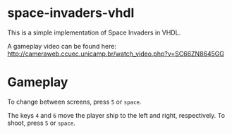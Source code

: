 space-invaders-vhdl
===================

This is a simple implementation of Space Invaders in VHDL.

A gameplay video can be found here: http://cameraweb.ccuec.unicamp.br/watch_video.php?v=SC66ZN8645GG

# Gameplay

To change between screens, press `5` or `space`.

The keys `4` and `6` move the player ship to the left and right, respectively. To shoot, press `5` or `space`.

